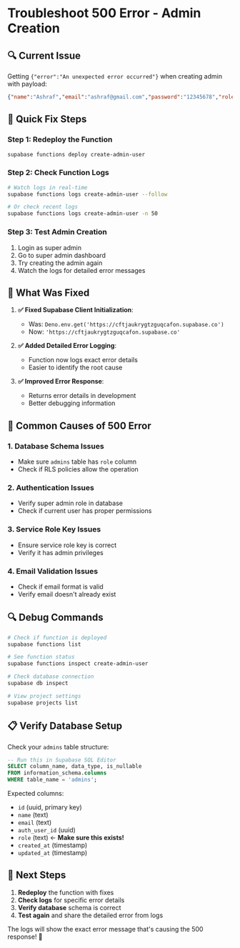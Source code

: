 # Troubleshoot 500 Error - Admin Creation

## 🔍 **Current Issue**
Getting `{"error":"An unexpected error occurred"}` when creating admin with payload:
```json
{"name":"Ashraf","email":"ashraf@gmail.com","password":"12345678","role":"admin"}
```

## 🚀 **Quick Fix Steps**

### Step 1: Redeploy the Function
```bash
supabase functions deploy create-admin-user
```

### Step 2: Check Function Logs
```bash
# Watch logs in real-time
supabase functions logs create-admin-user --follow

# Or check recent logs
supabase functions logs create-admin-user -n 50
```

### Step 3: Test Admin Creation
1. Login as super admin
2. Go to super admin dashboard 
3. Try creating the admin again
4. Watch the logs for detailed error messages

## 🔧 **What Was Fixed**

1. **✅ Fixed Supabase Client Initialization**:
   - Was: `Deno.env.get('https://cftjaukrygtzguqcafon.supabase.co')`
   - Now: `'https://cftjaukrygtzguqcafon.supabase.co'`

2. **✅ Added Detailed Error Logging**:
   - Function now logs exact error details
   - Easier to identify the root cause

3. **✅ Improved Error Response**:
   - Returns error details in development
   - Better debugging information

## 🐛 **Common Causes of 500 Error**

### 1. **Database Schema Issues**
- Make sure `admins` table has `role` column
- Check if RLS policies allow the operation

### 2. **Authentication Issues**  
- Verify super admin role in database
- Check if current user has proper permissions

### 3. **Service Role Key Issues**
- Ensure service role key is correct
- Verify it has admin privileges

### 4. **Email Validation Issues**
- Check if email format is valid
- Verify email doesn't already exist

## 🔍 **Debug Commands**

```bash
# Check if function is deployed
supabase functions list

# See function status
supabase functions inspect create-admin-user

# Check database connection
supabase db inspect

# View project settings
supabase projects list
```

## 📋 **Verify Database Setup**

Check your `admins` table structure:
```sql
-- Run this in Supabase SQL Editor
SELECT column_name, data_type, is_nullable 
FROM information_schema.columns 
WHERE table_name = 'admins';
```

Expected columns:
- `id` (uuid, primary key)
- `name` (text)
- `email` (text)
- `auth_user_id` (uuid)
- `role` (text) ← **Make sure this exists!**
- `created_at` (timestamp)
- `updated_at` (timestamp)

## 🎯 **Next Steps**

1. **Redeploy** the function with fixes
2. **Check logs** for specific error details  
3. **Verify database** schema is correct
4. **Test again** and share the detailed error from logs

The logs will show the exact error message that's causing the 500 response! 📝 